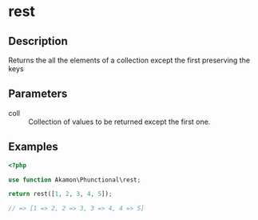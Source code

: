 # rest

## Description
Returns the all the elements of a collection except the first preserving the keys

## Parameters

<dl>
  <dt>coll</dt>
  <dd>Collection of values to be returned except the first one.</dd>
</dl>

## Examples

```php
<?php

use function Akamon\Phunctional\rest;

return rest([1, 2, 3, 4, 5]);

// => [1 => 2, 2 => 3, 3 => 4, 4 => 5]
```
